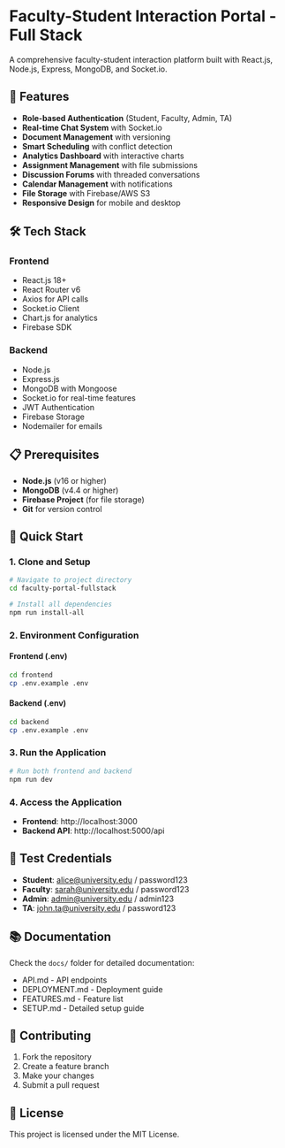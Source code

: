 # Faculty-Student Interaction Portal - Full Stack

A comprehensive faculty-student interaction platform built with React.js, Node.js, Express, MongoDB, and Socket.io.

## 🚀 Features

- **Role-based Authentication** (Student, Faculty, Admin, TA)
- **Real-time Chat System** with Socket.io
- **Document Management** with versioning
- **Smart Scheduling** with conflict detection
- **Analytics Dashboard** with interactive charts
- **Assignment Management** with file submissions
- **Discussion Forums** with threaded conversations
- **Calendar Management** with notifications
- **File Storage** with Firebase/AWS S3
- **Responsive Design** for mobile and desktop

## 🛠️ Tech Stack

### Frontend
- React.js 18+
- React Router v6
- Axios for API calls
- Socket.io Client
- Chart.js for analytics
- Firebase SDK

### Backend
- Node.js
- Express.js
- MongoDB with Mongoose
- Socket.io for real-time features
- JWT Authentication
- Firebase Storage
- Nodemailer for emails

## 📋 Prerequisites

- **Node.js** (v16 or higher)
- **MongoDB** (v4.4 or higher)
- **Firebase Project** (for file storage)
- **Git** for version control

## 🚀 Quick Start

### 1. Clone and Setup
```bash
# Navigate to project directory
cd faculty-portal-fullstack

# Install all dependencies
npm run install-all
```

### 2. Environment Configuration

#### Frontend (.env)
```bash
cd frontend
cp .env.example .env
```

#### Backend (.env)
```bash
cd backend
cp .env.example .env
```

### 3. Run the Application

```bash
# Run both frontend and backend
npm run dev
```

### 4. Access the Application

- **Frontend**: http://localhost:3000
- **Backend API**: http://localhost:5000/api

## 🔐 Test Credentials

- **Student**: alice@university.edu / password123
- **Faculty**: sarah@university.edu / password123
- **Admin**: admin@university.edu / admin123
- **TA**: john.ta@university.edu / password123

## 📚 Documentation

Check the `docs/` folder for detailed documentation:
- API.md - API endpoints
- DEPLOYMENT.md - Deployment guide
- FEATURES.md - Feature list
- SETUP.md - Detailed setup guide

## 🤝 Contributing

1. Fork the repository
2. Create a feature branch
3. Make your changes
4. Submit a pull request

## 📝 License

This project is licensed under the MIT License.